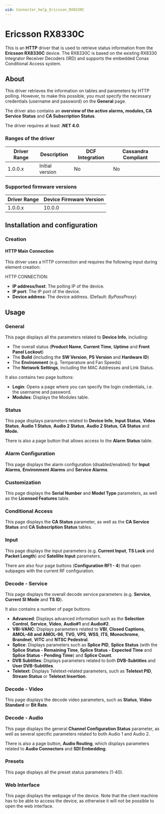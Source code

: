 ```yaml
---
uid: Connector_help_Ericsson_RX8330C
---
```


# Ericsson RX8330C

This is an **HTTP** driver that is used to retrieve status information from the **Ericsson RX8330C** device. The RX8330C is based on the existing RX8330 Integrator Receiver Decoders (IRD) and supports the embedded Conax Conditional Access system.

## About

This driver retrieves the information on tables and parameters by HTTP polling. However, to make this possible, you must specify the necessary credentials (username and password) on the **General** page.

The driver also contains an **overview of the active alarms, modules, CA Service Status** and **CA Subscription Status**.

The driver requires at least **.NET 4.0**.

### Ranges of the driver

| **Driver Range** | **Description** | **DCF Integration** | **Cassandra Compliant** |
|------------------|-----------------|---------------------|-------------------------|
| 1.0.0.x          | Initial version | No                  | No                      |

### Supported firmware versions

| **Driver Range** | **Device Firmware Version** |
|------------------|-----------------------------|
| 1.0.0.x          | 10.0.0                      |

## Installation and configuration

### Creation

#### HTTP Main Connection

This driver uses a HTTP connection and requires the following input during element creation:

HTTP CONNECTION:

- **IP address/host**: The polling IP of the device.
- **IP port**: The IP port of the device.
- **Device address**: The device address. (Default: *ByPassProxy*)

## Usage

### General

This page displays all the parameters related to **Device Info**, including:

- The overall status (**Product Name**, **Current Time**, **Uptime** and **Front Panel Lockout**)
- The **Build** (including the **SW Version**, **PS Version** and **Hardware ID**)
- The **Environment** (e.g. Temperature and Fan Speeds)
- The **Network Settings**, including the MAC Addresses and Link Status.

It also contains two page buttons:

- **Login**: Opens a page where you can specify the login credentials, i.e. the username and password.
- **Modules**: Displays the Modules table.

### Status

This page displays parameters related to **Device Info**, **Input Status**, **Video Status**, **Audio 1 Status**, **Audio 2 Status**, **Audio 2 Status**, **CA Status** and **Mode.**

There is also a page button that allows access to the **Alarm Status** table.

### Alarm Configuration

This page displays the alarm configuration (disabled/enabled) for **Input** **Alarms**, **Environment Alarms** and **Service Alarms**.

### Customization

This page displays the **Serial Number** and **Model Type** parameters, as well as the **Licensed Features** table.

### Conditional Access

This page displays the **CA Status** parameter, as well as the **CA Service Status** and **CA Subscription Status** tables.

### Input

This page displays the input parameters (e.g. **Current Input**, **TS Lock** and **Packet Length**) and **Satellite Input** parameters.

There are also four page buttons (**Configuration RF1 - 4**) that open subpages with the current RF configuration.

### Decode - Service

This page displays the overall decode service parameters (e.g. **Service**, **Current SI Mode** and **TS ID**).

It also contains a number of page buttons:

- **Advanced**: Displays advanced information such as the **Selection Control**, **Service**, **Video**, **Audio#1** and **Audio#2**.
- **VBI-VANC**: Displays parameters related to **VBI**, **Closed Captions**, **AMOL-48 and AMOL-96**, **TVG**, **VPS**, **WSS**, **ITS**, **Monochrome**, **Brandnet**, **VITC** and **NTSC Pedestral**.
- **Splice**: Displays parameters such as **Splice PID**, **Splice Status** (with the **Splice Status - Remaining Time**, **Splice Status - Expected Time** and **Splice Status - Pending Time**) and **Splice Count**.
- **DVB Subtitles**: Displays parameters related to both **DVB-Subtitles** and **User DVB-Subtitles**.
- **Teletext**: Displays Teletext-related parameters, such as **Teletext PID**, **Stream Status** or **Teletext Insertion**.

### Decode - Video

This page displays the decode video parameters, such as **Status**, **Video Standard** or **Bit Rate**.

### Decode - Audio

This page displays the general **Channel Configuration Status** parameter, as well as several specific parameters related to both Audio 1 and Audio 2.

There is also a page button, **Audio Routing**, which displays parameters related to **Audio Connectors** and **SDI Embedding**.

### Presets

This page displays all the preset status parameters (1-40).

### Web Interface

This page displays the webpage of the device. Note that the client machine has to be able to access the device, as otherwise it will not be possible to open the web interface.

